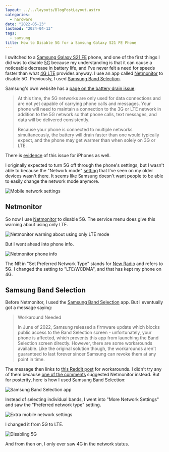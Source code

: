 ```yaml
---
layout: ../../layouts/BlogPostLayout.astro
categories:
  - hardware
date: "2022-05-23"
lastmod: "2024-04-13"
tags:
  - samsung
title: How to Disable 5G for a Samsung Galaxy S21 FE Phone
---
```


I switched to a [Samsung Galaxy S21
FE](https://www.amazon.com/Samsung-Unlocked-Smartphone-Intelligent-Graphite/dp/B09BFTMQH9?crid=3GTO7RQL8WJZH&keywords=galaxy+s21+fe&qid=1653143909&sprefix=galaxy+s21+f%2Caps%2C150&sr=8-2&linkCode=ll1&tag=thdalo00-20&linkId=d6efde9cebf6aafabe69c73450ee7468&language=en_US&ref_=as_li_ss_tl)
phone, and one of the first things I did was to disable
[5G](https://en.wikipedia.org/wiki/5G) because my understanding is that it can
cause a noticeable decrease in battery life, and I've never felt a need for
speeds faster than what [4G
LTE](https://en.wikipedia.org/wiki/LTE_(telecommunication)) provides anyway. I
use an app called
[Netmonitor](https://play.google.com/store/apps/details?id=com.parizene.netmonitor)
to disable 5G. Previously, I used [Samsung Band
Selection](https://play.google.com/store/apps/details?id=com.ray.samsungbandselection).

Samsung's own website has a [page on the battery drain
issue](https://www.samsung.com/us/support/troubleshooting/TSG01201462/):

> At this time, the 5G networks are only used for data connections and are not
> yet capable of carrying phone calls and messages. Your phone will need to
> maintain a connection to the 3G or LTE network in addition to the 5G network
> so that phone calls, text messages, and data will be delivered consistently.
>
> Because your phone is connected to multiple networks simultaneously, the
> battery will drain faster than one would typically expect, and the phone may
> get warmer than when solely on 3G or LTE.

There is
[evidence](https://www.wsj.com/articles/5g-drains-your-iphones-battery-heres-what-you-can-do-about-it-11647716969)
of this issue for iPhones as well.

I originally expected to turn 5G off through the phone's settings, but I wasn't
able to because the "Network mode"
[setting](https://www.digitaltrends.com/mobile/how-to-turn-off-5g-on-a-samsung-phone/)
that I've seen on my older devices wasn't there. It seems like Samsung doesn't
want people to be able to easily change the network mode anymore.

![Mobile network settings](https://i.imgur.com/6MjOaPc.jpg)

## Netmonitor

So now I use
[Netmonitor](https://play.google.com/store/apps/details?id=com.parizene.netmonitor)
to disable 5G. The service menu does give this warning about using only LTE.

![Netmonitor warning about using only LTE mode](https://i.imgur.com/qGPNalm.jpg)

But I went ahead into phone info.

![Netmonitor phone info](https://i.imgur.com/kPdP0Yp.jpg)

The NR in "Set Preferred Network Type" stands for [New
Radio](https://en.wikipedia.org/wiki/5G_NR) and refers to 5G. I changed the
setting to "LTE/WCDMA", and that has kept my phone on 4G.

## Samsung Band Selection

Before Netmonitor, I used the [Samsung Band
Selection](https://play.google.com/store/apps/details?id=com.ray.samsungbandselection)
app. But I eventually got a message saying:

> Workaround Needed
>
> In June of 2022, Samsung released a firmware update which blocks public access
> to the Band Selection screen - unfortunately, your phone is affected, which
> prevents this app from launching the Band Selection screen directly. However,
> there are some workarounds available. Like the original solution though, the
> workarounds aren't guaranteed to last forever sincer Samsung can revoke them
> at any point in time.

The message then links to [this Reddit
post](https://www.reddit.com/r/samsung/comments/vc4yqr/psa_samsung_has_removed_the_band_selection_screen/)
for workarounds. I didn't try any of them because [one of the
comments](https://www.reddit.com/r/samsung/comments/vc4yqr/comment/jpypxr6/)
suggested Netmonitor instead. But for posterity, here is how I used Samsung Band
Selection:

![Samsung Band Selection app](https://i.imgur.com/h16FP4w.jpg)

Instead of selecting individual bands, I went into "More Network Settings" and
saw the "Preferred network type" setting.

![Extra mobile network settings](https://i.imgur.com/bzwvawz.jpg)

I changed it from 5G to LTE.

![Disabling 5G](https://i.imgur.com/j3caepW.jpg)

And from then on, I only ever saw 4G in the network status.
